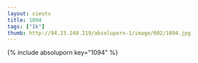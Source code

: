 ```yaml
--- 
layout: sieutv
title: 1094
tags: ["1k"]
thumb: http://94.23.248.219/absoluporn-1/image/002/1094.jpg
---
```

{% include absoluporn key="1094" %} 
